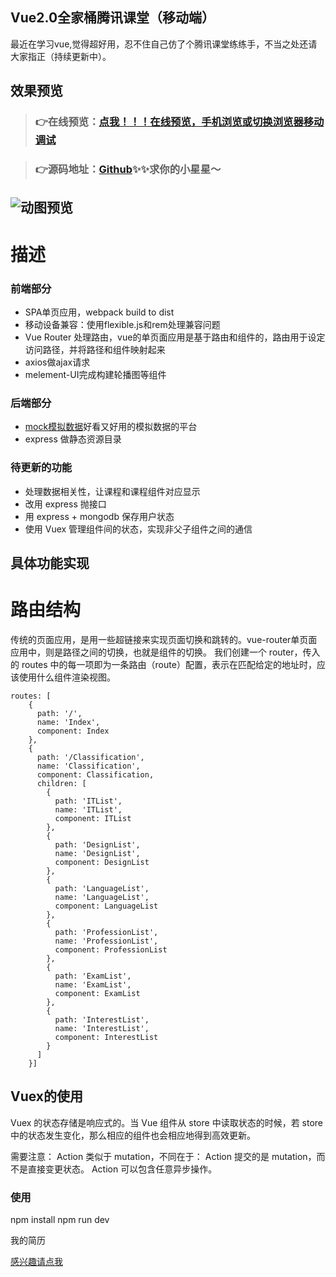 ## Vue2.0全家桶腾讯课堂（移动端）

最近在学习vue,觉得超好用，忍不住自己仿了个腾讯课堂练练手，不当之处还请大家指正（持续更新中）。

## 效果预览

>### 👉在线预览：[点我！！！在线预览，手机浏览或切换浏览器移动调试](https://lijun0.github.io/tencent-kecheng/)

>### 👉源码地址：[Github](https://github.com/lijun0/tencent)✨✨求你的小星星～

## ![动图预览](https://ooo.0o0.ooo/2017/06/21/594a72ea128ef.gif)
# 描述

### 前端部分

* SPA单页应用，webpack build to dist
* 移动设备兼容：使用flexible.js和rem处理兼容问题
* Vue Router 处理路由，vue的单页面应用是基于路由和组件的，路由用于设定访问路径，并将路径和组件映射起来
* axios做ajax请求
* melement-UI完成构建轮播图等组件

### 后端部分
* [mock模拟数据](www.easy-mock.com)好看又好用的模拟数据的平台
* express 做静态资源目录

### 待更新的功能
* 处理数据相关性，让课程和课程组件对应显示
* 改用 express 抛接口
* 用 express + mongodb 保存用户状态
* 使用 Vuex 管理组件间的状态，实现非父子组件之间的通信

## 具体功能实现

# 路由结构
传统的页面应用，是用一些超链接来实现页面切换和跳转的。vue-router单页面应用中，则是路径之间的切换，也就是组件的切换。
我们创建一个 router，传入的 routes 中的每一项即为一条路由（route）配置，表示在匹配给定的地址时，应该使用什么组件渲染视图。
```
routes: [
    {
      path: '/',
      name: 'Index',
      component: Index
    },
    {
      path: '/Classification',
      name: 'Classification',
      component: Classification,
      children: [
        {
          path: 'ITList',
          name: 'ITList',
          component: ITList
        },
        {
          path: 'DesignList',
          name: 'DesignList',
          component: DesignList
        },
        {
          path: 'LanguageList',
          name: 'LanguageList',
          component: LanguageList
        },
        {
          path: 'ProfessionList',
          name: 'ProfessionList',
          component: ProfessionList
        },
        {
          path: 'ExamList',
          name: 'ExamList',
          component: ExamList
        },
        {
          path: 'InterestList',
          name: 'InterestList',
          component: InterestList
        }
      ]
    }]
```

## Vuex的使用
Vuex 的状态存储是响应式的。当 Vue 组件从 store 中读取状态的时候，若 store 中的状态发生变化，那么相应的组件也会相应地得到高效更新。

需要注意：
Action 类似于 mutation，不同在于：
Action 提交的是 mutation，而不是直接变更状态。
Action 可以包含任意异步操作。


### 使用

 npm install
 npm run dev
 
我的简历

[感兴趣请点我](http://orxfqlpdb.bkt.clouddn.com/%E5%BC%A0%E4%B8%BD%E5%90%9B%E7%9A%84%E7%AE%80%E5%8E%86%20%282%29.pdf)